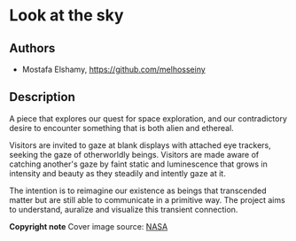 # Look at the sky

## Authors
- Mostafa Elshamy, https://github.com/melhosseiny

## Description

A piece that explores our quest for space exploration, and our contradictory desire to encounter something that is both alien and ethereal.

Visitors are invited to gaze at blank displays with attached eye trackers, seeking the gaze of otherworldly beings. Visitors are made aware of catching another's gaze by faint static and luminescence that grows in intensity and beauty as they steadily and intently gaze at it.

The intention is to reimagine our existence as beings that transcended matter but are still able to communicate in a primitive way. The project aims to understand, auralize and visualize this transient connection.

**Copyright note** Cover image source: [NASA](http://grin.hq.nasa.gov/ABSTRACTS/GPN-2000-000964.html)

<!--## Link to Prototype
NOTE: If your project lives online you can add one or more links here. Make sure you have a stable version of your project running before linking it.

[Example Link](http://www.google.com "Example Link")

## Example Code
NOTE: Wrap your code blocks or any code citation by using ``` like the example below.
```
function test() {
  console.log("Printing a test");
}
```
## Links to External Libraries
 NOTE: You can also use this space to link to external libraries or Github repositories you used on your project.

[Example Link](http://www.google.com "Example Link")

## Images & Videos
NOTE: For additional images you can either use a relative link to an image on this repo or an absolute link to an externally hosted image.

![Example Image](project_images/cover.jpg?raw=true "Example Image")

https://www.youtube.com/watch?v=30yGOxJJ2PQ-->
